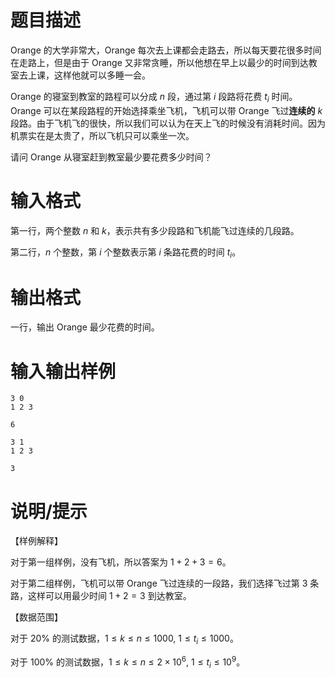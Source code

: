 # 题目描述

Orange 的大学非常大，Orange 每次去上课都会走路去，所以每天要花很多时间在走路上，但是由于 Orange 又非常贪睡，所以他想在早上以最少的时间到达教室去上课，这样他就可以多睡一会。

Orange 的寝室到教室的路程可以分成 $n$ 段，通过第 $i$ 段路将花费 $t_i$ 时间。Orange 可以在某段路程的开始选择乘坐飞机，飞机可以带 Orange 飞过**连续的** $k$ 段路。由于飞机飞的很快，所以我们可以认为在天上飞的时候没有消耗时间。因为机票实在是太贵了，所以飞机只可以乘坐一次。

请问 Orange 从寝室赶到教室最少要花费多少时间？

# 输入格式

第一行，两个整数 $n$ 和 $k$，表示共有多少段路和飞机能飞过连续的几段路。

第二行，$n$ 个整数，第 $i$ 个整数表示第 $i$ 条路花费的时间 $t_i$。

# 输出格式

一行，输出 Orange 最少花费的时间。

# 输入输出样例

```input1
3 0
1 2 3
```

```output1
6
```

```input2
3 1
1 2 3
```

```output2
3
```

# 说明/提示

【样例解释】

对于第一组样例，没有飞机，所以答案为 $1 + 2 + 3 = 6$。

对于第二组样例，飞机可以带 Orange 飞过连续的一段路，我们选择飞过第 $3$ 条路，这样可以用最少时间 $1 + 2 = 3$ 到达教室。

【数据范围】

对于 $20 \%$ 的测试数据，$1 \leq k \leq n \leq 1000,~1 \leq t_i \leq 1000$。

对于 $100 \%$ 的测试数据，$1 \leq k \leq n \leq 2 \times {10}^6,~1 \leq t_i \leq {10}^9$。
